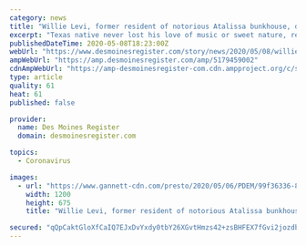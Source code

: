 ```yaml
---
category: news
title: "Willie Levi, former resident of notorious Atalissa bunkhouse, dies of COVID-19"
excerpt: "Texas native never lost his love of music or sweet nature, recalls a journalist who chronicled the story of 'The Boys in the Bunkhouse'"
publishedDateTime: 2020-05-08T18:23:00Z
webUrl: "https://www.desmoinesregister.com/story/news/2020/05/08/willie-levi-survived-decades-abuse-working-west-liberty-turkey-plant-dies-covid-19-waterloo-iowa/5179459002/"
ampWebUrl: "https://amp.desmoinesregister.com/amp/5179459002"
cdnAmpWebUrl: "https://amp-desmoinesregister-com.cdn.ampproject.org/c/s/amp.desmoinesregister.com/amp/5179459002"
type: article
quality: 61
heat: 61
published: false

provider:
  name: Des Moines Register
  domain: desmoinesregister.com

topics:
  - Coronavirus

images:
  - url: "https://www.gannett-cdn.com/presto/2020/05/06/PDEM/99f36336-8274-49b9-aa9c-ff975f5f6942-willielevi.jpg?auto=webp&crop=199,112,x0,y20&format=pjpg&width=1200"
    width: 1200
    height: 675
    title: "Willie Levi, former resident of notorious Atalissa bunkhouse, dies of COVID-19"

secured: "qQpCaktGloXfCaIQ7EJxDvYxdy0tbY26XGvtHmzs42+zsBHFEX7fGvi2jozdbUKGPqK5lur6+rFd9V65WP8LcF1yvqRk8UY3sqmRbzFfTEQ/DZ4gCu/bzaGKvj/Z3Wp1eMAoF6ky4oDSKHfdfrfXYPO6V2WTEO7YcpdYXXTmVDK1QVI04wGw2mUTQQuIXTRRpdn8sMxdqxUuQMAJ5D3emfAjybNFOYQtMobnkFLlsuFTc5CdIghQmtbHhaWLGI623DRLFtoyck4p0I3jmfsjTPPt36AxbZtgVTV/CAz3w4Wr4Kcx/s/mjLk+ppj0i/uL;fglJJnjd9IMHfyZaHeul6Q=="
---
```


